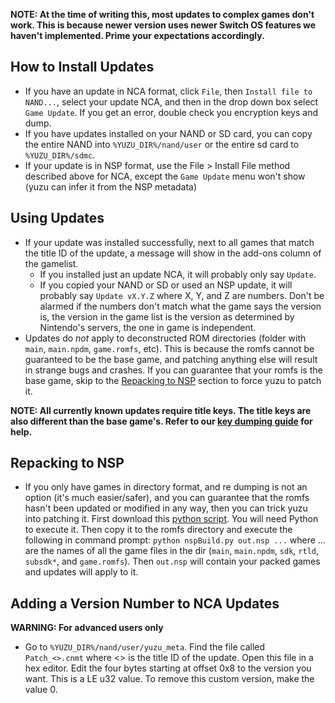 **NOTE: At the time of writing this, most updates to complex games don't work. This is because newer version uses newer Switch OS features we haven't implemented. Prime your expectations accordingly.**

## How to Install Updates

- If you have an update in NCA format, click `File`, then `Install file to NAND...`, select your update NCA, and then in the drop down box select `Game Update`. If you get an error, double check you encryption keys and dump.
- If you have updates installed on your NAND or SD card, you can copy the entire NAND into `%YUZU_DIR%/nand/user` or the entire sd card to `%YUZU_DIR%/sdmc`.
- If your update is in NSP format, use the File > Install File method described above for NCA, except the `Game Update` menu won't show (yuzu can infer it from the NSP metadata)

## Using Updates

- If your update was installed successfully, next to all games that match the title ID of the update, a message will show in the add-ons column of the gamelist.
    - If you installed just an update NCA, it will probably only say `Update`.
    - If you copied your NAND or SD or used an NSP update, it will probably say `Update vX.Y.Z` where X, Y, and Z are numbers. Don't be alarmed if the numbers don't match what the game says the version is, the version in the game list is the version as determined by Nintendo's servers, the one in game is independent.
- Updates do *not* apply to deconstructed ROM directories (folder with `main`, `main.npdm`, `game.romfs`, etc). This is because the romfs cannot be guaranteed to be the base game, and patching anything else will result in strange bugs and crashes. If you can guarantee that your romfs is the base game, skip to the [Repacking to NSP](#repacking-to-nsp) section to force yuzu to patch it.

**NOTE: All currently known updates require title keys. The title keys are also different than the base game's. Refer to our [key dumping guide](https://github.com/yuzu-emu/yuzu/wiki/Dumping-Decryption-Keys-from-a-Switch-Console) for help.**

## Repacking to NSP

- If you only have games in directory format, and re dumping is not an option (it's much easier/safer), and you can guarantee that the romfs hasn't been updated or modified in any way, then you can trick yuzu into patching it. First download this [python script](https://github.com/CVFireDragon/nspBuild/releases/latest). You will need Python to execute it. Then copy it to the romfs directory and execute the following in command prompt: `python nspBuild.py out.nsp ...` where ... are the names of all the game files in the dir (`main`, `main.npdm`, `sdk`, `rtld`, `subsdk*`, and `game.romfs`). Then `out.nsp` will contain your packed games and updates will apply to it.

## Adding a Version Number to NCA Updates
**WARNING: For advanced users only**
- Go to `%YUZU_DIR%/nand/user/yuzu_meta`. Find the file called `Patch_<>.cnmt` where <> is the title ID of the update. Open this file in a hex editor. Edit the four bytes starting at offset 0x8 to the version you want. This is a LE u32 value. To remove this custom version, make the value 0.